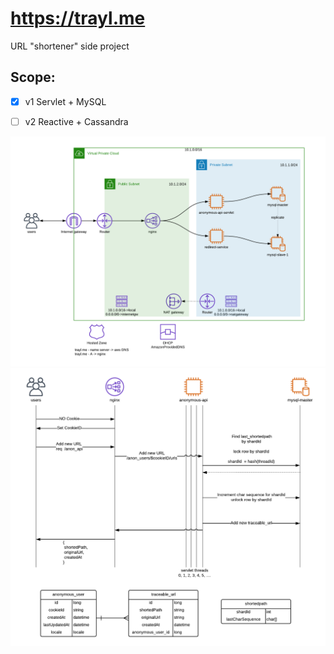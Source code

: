 # https://trayl.me

URL "shortener" side project


Scope:
------
- [x] v1 Servlet + MySQL
- [ ] v2 Reactive + Cassandra


![infra](https://github.com/hensg/traylme/blob/master/docs/traylme_infra.png?raw=true)
![sequence](https://github.com/hensg/traylme/blob/master/docs/traylme_sequence_diag.png?raw=true)

